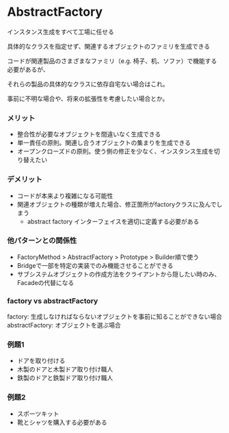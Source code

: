 # AbstractFactory
インスタンス生成をすべて工場に任せる

具体的なクラスを指定せず、関連するオブジェクトのファミリを生成できる

コードが関連製品のさまざまなファミリ（e.g. 椅子、机、ソファ）で機能する必要があるが、

それらの製品の具体的なクラスに依存自宅ない場合はこれ。

事前に不明な場合や、将来の拡張性を考慮したい場合とか。

### メリット
- 整合性が必要なオブジェクトを間違いなく生成できる
- 単一責任の原則。関連し合うオブジェクトの集まりを生成できる
- オープンクローズドの原則。使う側の修正を少なく、インスタンス生成を切り替えたい

### デメリット
- コードが本来より複雑になる可能性
- 関連オブジェクトの種類が増えた場合、修正箇所がfactoryクラスに及んでしまう
    - abstract factory インターフェイスを適切に定義する必要がある

### 他パターンとの関係性
- FactoryMethod > AbstractFactory > Prototype > Builder順で使う
- Bridgeで一部を特定の実装でのみ機能させることができる
- サブシステムオブジェクトの作成方法をクライアントから隠したい時のみ、Facadeの代替になる

### factory vs abstractFactory
factory: 生成しなければならないオブジェクトを事前に知ることができない場合
abstractFactory: オブジェクトを選ぶ場合

### 例題1
- ドアを取り付ける
- 木製のドアと木製ドア取り付け職人
- 鉄製のドアと鉄製ドア取り付け職人


### 例題2
- スポーツキット
- 靴とシャツを購入する必要がある
